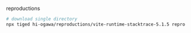reproductions

```sh
# download single directory
npx tiged hi-ogawa/reproductions/vite-runtime-stacktrace-5.1.5 repro
```
